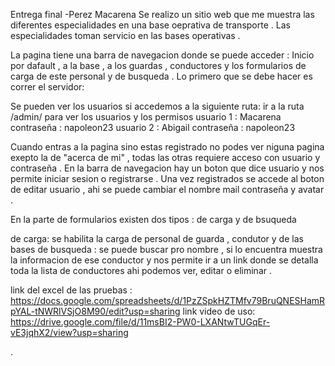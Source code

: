 Entrega final -Perez Macarena
Se realizo un sitio web que me muestra las diferentes especialidades en una base oeprativa de transporte . 
Las especialidades toman servicio en las bases operativas . 

La pagina tiene una barra de navegacion donde se puede acceder : Inicio por dafault , a la base , a los guardas , conductores y los formularios de carga de este personal y de busqueda . 
Lo primero que se debe hacer es correr el servidor:

Se pueden ver los usuarios si accedemos a la siguiente ruta:
ir a la ruta /admin/ para ver los usuarios y los permisos 
usuario 1 : Macarena contraseña : napoleon23
usuario 2 : Abigail contraseña : napoleon23 


Cuando entras a la pagina sino estas registrado no podes ver niguna pagina exepto la de "acerca de mi" , todas las otras requiere acceso con usuario y contraseña . 
En la barra de navegacion hay un boton que dice usuario y nos permite iniciar sesion o registrarse . 
Una vez registrados se accede al boton de editar usuario , ahi se puede cambiar el nombre mail contraseña y avatar . 


En la parte de formularios existen dos tipos : de carga y de bsuqueda 

de carga: se habilita la carga de personal de guarda , condutor y de las bases 
de busqueda : se puede buscar pro nombre , si lo encuentra muestra la informacion de ese conductor y nos permite ir a un link donde se detalla toda la lista de conductores ahi podemos ver, editar o eliminar . 



link del excel de las pruebas : https://docs.google.com/spreadsheets/d/1PzZSpkHZTMfv79BruQNESHamRpYAL-tNWRlVSjO8M90/edit?usp=sharing
link video de uso: https://drive.google.com/file/d/11msBI2-PW0-LXANtwTUGqEr-vE3jqhX2/view?usp=sharing



.

